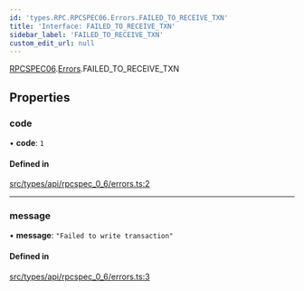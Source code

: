 ```yaml
---
id: 'types.RPC.RPCSPEC06.Errors.FAILED_TO_RECEIVE_TXN'
title: 'Interface: FAILED_TO_RECEIVE_TXN'
sidebar_label: 'FAILED_TO_RECEIVE_TXN'
custom_edit_url: null
---
```


[RPCSPEC06](../namespaces/types.RPC.RPCSPEC06.md).[Errors](../namespaces/types.RPC.RPCSPEC06.Errors.md).FAILED_TO_RECEIVE_TXN

## Properties

### code

• **code**: `1`

#### Defined in

[src/types/api/rpcspec_0_6/errors.ts:2](https://github.com/starknet-io/starknet.js/blob/v6.23.1/src/types/api/rpcspec_0_6/errors.ts#L2)

---

### message

• **message**: `"Failed to write transaction"`

#### Defined in

[src/types/api/rpcspec_0_6/errors.ts:3](https://github.com/starknet-io/starknet.js/blob/v6.23.1/src/types/api/rpcspec_0_6/errors.ts#L3)
